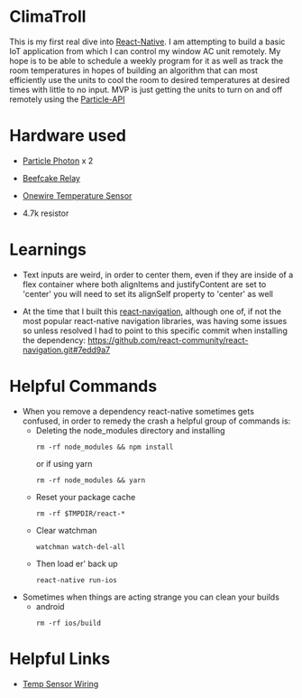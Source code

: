# ClimaTroll
  This is my first real dive into [React-Native](https://facebook.github.io/react-native/). I am attempting to build a basic IoT application from which I can control my window AC unit remotely. My hope is to be able to schedule a weekly program for it as well as track the room temperatures in hopes of building an algorithm that can most efficiently use the units to cool the room to desired temperatures at desired times with little to no input. MVP is just getting the units to turn on and off remotely using the [Particle-API](https://docs.particle.io/guide/getting-started/intro/photon/)


# Hardware used
  - [Particle Photon](https://store.particle.io/products/photon) x 2

  - [Beefcake Relay](https://www.sparkfun.com/products/13815)

  - [Onewire Temperature Sensor](https://www.sparkfun.com/products/11050)

  - 4.7k resistor

# Learnings

  - Text inputs are weird, in order to center them, even if they are inside of a flex container where both alignItems and justifyContent are set to 'center' you will need to set its alignSelf property to 'center' as well

  - At the time that I built this [react-navigation](https://reactnavigation.org/), although one of, if not the most popular react-native navigation libraries, was having some issues so unless resolved I had to point to this specific commit when installing the dependency: https://github.com/react-community/react-navigation.git#7edd9a7

# Helpful Commands

  - When you remove a dependency react-native sometimes gets confused, in order to remedy the crash a helpful group of commands is:
    - Deleting the node_modules directory and installing
      ```
      rm -rf node_modules && npm install
      ```
      or if using yarn
      ```
      rm -rf node_modules && yarn
      ```
    - Reset your package cache
      ```
      rm -rf $TMPDIR/react-*
      ```
    - Clear watchman
      ```
      watchman watch-del-all
      ```
    - Then load er' back up
      ```
      react-native run-ios
      ```
  - Sometimes when things are acting strange you can clean your builds
    - android
      ```
      rm -rf ios/build
      ```





# Helpful Links

  - [Temp Sensor Wiring](http://bildr.org/2011/07/ds18b20-arduino/)
